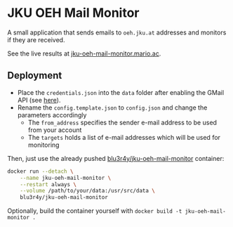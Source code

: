 # JKU OEH Mail Monitor

A small application that sends emails to `oeh.jku.at` addresses and monitors if they are received.

See the live results at [jku-oeh-mail-monitor.mario.ac](http://jku-oeh-mail-monitor.mario.ac/).

## Deployment

- Place the `credentials.json` into the `data` folder after enabling the GMail API (see [here](https://developers.google.com/gmail/api/quickstart/python)).
- Rename the `config.template.json` to `config.json` and change the parameters accordingly
  - The `from_address` specifies the sender e-mail address to be used from your account
  - The `targets` holds a list of e-mail addresses which will be used for monitoring

Then, just use the already pushed [blu3r4y/jku-oeh-mail-monitor](https://hub.docker.com/r/blu3r4y/jku-oeh-mail-monitor) container:

```bash
docker run --detach \
    --name jku-oeh-mail-monitor \
    --restart always \
    --volume /path/to/your/data:/usr/src/data \
    blu3r4y/jku-oeh-mail-monitor
```

Optionally, build the container yourself with `docker build -t jku-oeh-mail-monitor .`
